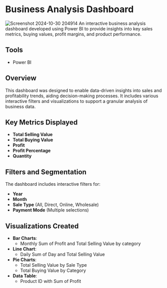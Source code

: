 # Business Analysis Dashboard
![Screenshot 2024-10-30 204914](https://github.com/user-attachments/assets/c6ffc4ee-5f39-45df-ba7b-c9a26d1ff0c1)
An interactive business analysis dashboard developed using Power BI to provide insights into key sales metrics, buying values, profit margins, and product performance.

## Tools
- Power BI

## Overview
This dashboard was designed to enable data-driven insights into sales and profitability trends, aiding decision-making processes. It includes various interactive filters and visualizations to support a granular analysis of business data.

## Key Metrics Displayed
- **Total Selling Value**
- **Total Buying Value**
- **Profit**
- **Profit Percentage**
- **Quantity**

## Filters and Segmentation
The dashboard includes interactive filters for:
- **Year**
- **Month**
- **Sale Type** (All, Direct, Online, Wholesale)
- **Payment Mode** (Multiple selections)

## Visualizations Created
- **Bar Charts**:
  - Monthly Sum of Profit and Total Selling Value by category
- **Line Chart**:
  - Daily Sum of Day and Total Selling Value
- **Pie Charts**:
  - Total Selling Value by Sale Type
  - Total Buying Value by Category
- **Data Table**:
  - Product ID with Sum of Profit


